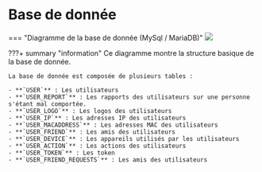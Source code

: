 # Base de donnée

=== "Diagramme de la base de donnée (MySql / MariaDB)"
    [ ![](../../img/Database/database.png) ](../../img/Database/database.png)

???+ summary "information"
    Ce diagramme montre la structure basique de la base de donnée.

    La base de donnée est composée de plusieurs tables :

    - **`USER`** : Les utilisateurs
    - **`USER_REPORT`** : Les rapports des utilisateurs sur une personne s'étant mal comportée.
    - **`USER_LOGO`** : Les logos des utilisateurs
    - **`USER_IP`** : Les adresses IP des utilisateurs
    - **`USER_MACADDRESS`** : Les adresses MAC des utilisateurs
    - **`USER_FRIEND`** : Les amis des utilisateurs
    - **`USER_DEVICE`** : Les appareils utilisés par les utilisateurs
    - **`USER_ACTION`** : Les actions des utilisateurs
    - **`USER_TOKEN`** : Les token
    - **`USER_FRIEND_REQUESTS`** : Les amis des utilisateurs
     
